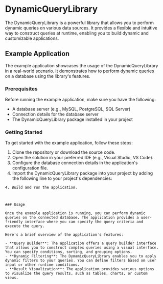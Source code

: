 # DynamicQueryLibrary

The DynamicQueryLibrary is a powerful library that allows you to perform dynamic queries on various data sources. It provides a flexible and intuitive way to construct queries at runtime, enabling you to build dynamic and customizable applications.

## Example Application

The example application showcases the usage of the DynamicQueryLibrary in a real-world scenario. It demonstrates how to perform dynamic queries on a database using the library's features.

### Prerequisites

Before running the example application, make sure you have the following:

- A database server (e.g., MySQL, PostgreSQL, SQL Server)
- Connection details for the database server
- The DynamicQueryLibrary package installed in your project

### Getting Started

To get started with the example application, follow these steps:

1. Clone the repository or download the source code.
2. Open the solution in your preferred IDE (e.g., Visual Studio, VS Code).
3. Configure the database connection details in the application's configuration file.
4. Import the DynamicQueryLibrary package into your project by adding the following line to your project's dependencies:
```
4. Build and run the application.



### Usage

Once the example application is running, you can perform dynamic queries on the connected database. The application provides a user-friendly interface where you can specify the query criteria and execute the query.

Here's a brief overview of the application's features:

- **Query Builder**: The application offers a query builder interface that allows you to construct complex queries using a visual interface. You can specify conditions, sorting, and grouping options.
- **Dynamic Filtering**: The DynamicQueryLibrary enables you to apply dynamic filters to your queries. You can define filters based on user input or other runtime conditions.
- **Result Visualization**: The application provides various options to visualize the query results, such as tables, charts, or custom views.


